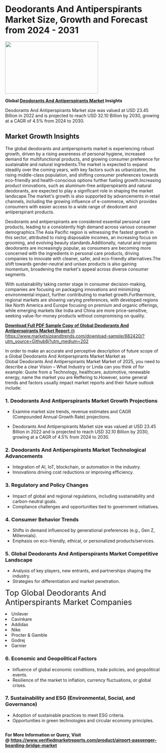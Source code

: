 <H1>Deodorants And Antiperspirants Market Size, Growth and Forecast from 2024 - 2031</H1><img class="aligncenter size-medium wp-image-584254" src="https://thirdeyenews.in/wp-content/uploads/2024/09/Global-Market-Research-300x168.jpeg" alt="" width="300" height="168" /><p><strong>Global&nbsp;<a href="https://www.marketsizeandtrends.com/download-sample/682420/?utm_source=Github8j?utm_medium=202">Deodorants And Antiperspirants Market</a> Insights</strong></p><p>Deodorants And Antiperspirants Market size was valued at USD 23.45 Billion in 2022 and is projected to reach USD 32.10 Billion by 2030, growing at a CAGR of 4.5% from 2024 to 2030.</p><p><h2>Market Growth Insights</h2> <p>The global deodorants and antiperspirants market is experiencing robust growth, driven by a rising awareness of personal hygiene, increased demand for multifunctional products, and growing consumer preference for sustainable and natural ingredients.The market is expected to expand steadily over the coming years, with key factors such as urbanization, the rising middle-class population, and shifting consumer preferences towards eco-friendly and health-conscious options further fueling growth.Increasing product innovations, such as aluminum-free antiperspirants and natural deodorants, are expected to play a significant role in shaping the market landscape.The market's growth is also supported by advancements in retail channels, including the growing influence of e-commerce, which provides consumers with easier access to a wide range of deodorant and antiperspirant products.</p> <p><a href="#"></a></p> <p>Deodorants and antiperspirants are considered essential personal care products, leading to a consistently high demand across various consumer demographics.The Asia Pacific region is witnessing the fastest growth in this sector, attributed to rising disposable incomes, an increasing focus on grooming, and evolving beauty standards.Additionally, natural and organic deodorants are increasingly popular, as consumers are becoming more concerned with the ingredients in personal care products, driving companies to innovate with cleaner, safer, and eco-friendly alternatives.The shift towards gender-neutral and unisex products is also gaining momentum, broadening the market's appeal across diverse consumer segments.</p> <p>With sustainability taking center stage in consumer decision-making, companies are focusing on packaging innovations and minimizing environmental impact, further contributing to market growth.Furthermore, regional markets are showing varying preferences, with developed regions like North America and Europe focusing on premium and organic offerings, while emerging markets like India and China are more price-sensitive, seeking value-for-money products without compromising on quality.</p> <p><a href="#"></p><p><span class=""><strong>Download Full PDF Sample Copy of Global Deodorants And Antiperspirants Market Report</strong> @ <a href="https://www.marketsizeandtrends.com/download-sample/682420/?utm_source=Github8j?utm_medium=202" target="_blank">https://www.marketsizeandtrends.com/download-sample/682420/?utm_source=Github8j?utm_medium=202</a></span></p><p>In order to make an accurate and perceptive description of future scope of a Global&nbsp;Deodorants And Antiperspirants Market Market as Global&nbsp;Deodorants And Antiperspirants Market Market of 2025, you need to describe a clear Vision &ndash; What Industry or Linda can you think of for example: Quote from a Technology, healthcare, automotive, renewable energy, name the market you are Reffering to.However, some general trends and factors usually impact market reports and their future outlook include:</p><h3>1.&nbsp;<strong>Deodorants And Antiperspirants Market Growth Projections</strong></h3><ul><li>Examine market size trends, revenue estimates and CAGR (Compounded Annual Growth Rate) projections.</li><li><p>Deodorants And Antiperspirants Market size was valued at USD 23.45 Billion in 2022 and is projected to reach USD 32.10 Billion by 2030, growing at a CAGR of 4.5% from 2024 to 2030.</p></li></ul><h3>2.&nbsp;<strong>Deodorants And Antiperspirants Market Technological Advancements</strong></h3><ul><li>Integration of AI, IoT, blockchain, or automation in the industry.</li><li>Innovations driving cost reductions or improving efficiency.</li></ul><h3>3.&nbsp;<strong>Regulatory and Policy Changes</strong></h3><ul><li>Impact of global and regional regulations, including sustainability and carbon-neutral goals.</li><li>Compliance challenges and opportunities tied to government initiatives.</li></ul><h3>4.&nbsp;<strong>Consumer Behavior Trends</strong></h3><ul><li>Shifts in demand influenced by generational preferences (e.g., Gen Z, Millennials).</li><li>Emphasis on eco-friendly, ethical, or personalized products/services.</li></ul><h3>5.&nbsp;<strong>Global Deodorants And Antiperspirants Market Competitive Landscape</strong></h3><ul><li>Analysis of key players, new entrants, and partnerships shaping the industry.</li><li>Strategies for differentiation and market penetration.</li></ul><p data-pm-slice="1 1 []"><span style="color: inherit; font-family: inherit; font-size: 25px;">Top Global Deodorants And Antiperspirants Market Companies</span></p><div class="" data-test-id=""><p><li>Unilever</li><li> Cavinkare</li><li> Addidas</li><li> Nike</li><li> Procter & Gamble</li><li> Godrej</li><li> Garnier</li></p></div><h3>6.&nbsp;<strong>Economic and Geopolitical Factors</strong></h3><ul><li>Influence of global economic conditions, trade policies, and geopolitical events.</li><li>Resilience of the market to inflation, currency fluctuations, or global crises.</li></ul><h3>7.&nbsp;<strong>Sustainability and ESG (Environmental, Social, and Governance)</strong></h3><ul><li>Adoption of sustainable practices to meet ESG criteria.</li><li>Opportunities in green technologies and circular economy principles.</li></ul><h2><strong style="font-size: 14px;">For More Information or Query, Visit @&nbsp;</strong><a style="background-color: #ffffff; font-size: 14px;" href="https://www.marketsizeandtrends.com/report/deodorants-and-antiperspirants-market/" target="_blank">https://www.verifiedmarketreports.com/product/airport-passenger-boarding-bridge-market</a></h2>
